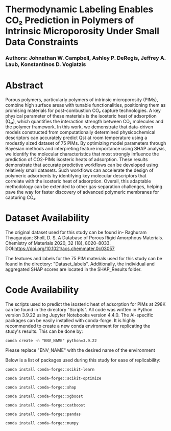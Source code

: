 # Thermodynamic Labeling Enables CO₂ Prediction in Polymers of Intrinsic Microporosity Under Small Data Constraints 
### Authors: Johnathan W. Campbell, Ashley P. DeRegis, Jeffrey A. Laub, Konstantinos D. Vogiatzis

# Abstract
Porous polymers, particularly polymers of intrinsic microporosity (PIMs), combine high surface areas with tunable functionalities, positioning them as promising materials for post-combustion CO₂ capture technologies. A key physical parameter of these materials is the isosteric heat of adsorption (Qₛₜ), which quantifies the interaction strength between CO₂ molecules and the polymer framework. In this work, we demonstrate that data-driven models constructed from computationally determined physicochemical descriptors can accurately predict Qst at room temperature using a modestly sized dataset of 75 PIMs. By optimizing model parameters through Bayesian methods and interpreting feature importance using SHAP analysis, we identify the molecular characteristics that most strongly influence the prediction of CO2-PIMs isosteric heats of adsorption. These results demonstrate that accurate predictive workflows can be developed using relatively small datasets. Such workflows can accelerate the design of polymeric adsorbents by identifying key molecular descriptors that correlate with the isosteric heat of adsorption. Overall, this adaptable methodology can be extended to other gas‐separation challenges, helping pave the way for faster discovery of advanced polymeric membranes for capturing CO₂. 


# Dataset Availability
The original dataset used for this study can be found in- Raghuram Thyagarajan; Sholl, D. S. A Database of Porous Rigid Amorphous Materials. Chemistry of Materials 2020, 32 (18), 8020–8033. DOI:https://doi.org/10.1021/acs.chemmater.0c03057

The features and labels for the 75 PIM materials used for this study can be found in the directory: "Dataset_labels". Additionally, the individual and aggregated SHAP scores are located in the SHAP_Results folder.

# Code Availability
The scripts used to predict the isosteric heat of adsorption for PIMs at 298K can be found in the directory "Scripts". All code was written in Python version 3.9.22 using Jupyter Notebooks version 4.4.0. The AI-specific packages can be easily installed with conda-forge. It is highly recommended to create a new conda environment for replicating the study's results. This can be done by:

<pre><code>conda create -n "ENV_NAME" python=3.9.22</code></pre>

Please replace "ENV_NAME" with the desired name of the environment

Below is a list of packages used during this study for ease of replicability:

<pre><code>conda install conda-forge::scikit-learn</code></pre>

<pre><code>conda install conda-forge::scikit-optimize</code></pre>

<pre><code>conda install conda-forge::shap</pre></code>

<pre><code>conda install conda-forge::xgboost</pre></code>

<pre><code>conda install conda-forge::catboost</pre></code>

<pre><code>conda install conda-forge::pandas</pre></code>

<pre><code>conda install conda-forge::numpy</pre></code>



